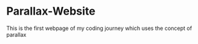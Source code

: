 # Parallax-Website
This is the first webpage of my coding journey which uses the concept of parallax
